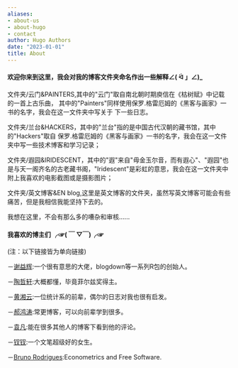 ```yaml
---
aliases:
- about-us
- about-hugo
- contact
author: Hugo Authors
date: "2023-01-01"
title: About
---
```


#### 欢迎你来到这里，我会对我的博客文件夹命名作出一些解释∠( ᐛ 」∠)_  

文件夹/云门&PAINTERS,其中的"云门"取自南北朝时期庾信在《枯树赋》中记载的一首上古乐曲，
其中的"Painters"同样使用保罗.格雷厄姆的《黑客与画家》一书的名字，我会在这一文件夹中写关于
下一些日志。  
 
文件夹/兰台&HACKERS，其中的"兰台"指的是中国古代汉朝的藏书馆，其中的"Hackers"取自
保罗.格雷厄姆的《黑客与画家》一书的名字，我会在这一文件夹中写一些技术博客和学习记录；  

文件夹/遐园&IRIDESCENT，其中的"遐"来自"毋金玉尔音，而有遐心"、"遐园"也是与天一阁齐名的古老藏书阁，"Iridescent"是彩虹的意思，我会在这一文件夹中附上我喜欢的电影截图或是摄影图片；

文件夹/英文博客&EN blog,这里是英文博客的文件夹，虽然写英文博客可能会有些痛苦，但是我相信我能坚持下去的。



我想在这里，不会有那么多的嘈杂和审核......

   

#### 我喜欢的博主们 ╭☞( ￣ ▽￣)╭☞
(注：以下链接皆为单向链接)

－[谢益辉](https://yihui.org/):一个很有意思的大佬，blogdown等一系列R包的创始人。

－[陶哲轩](https://terrytao.wordpress.com/):大概都懂，毕竟菲尔兹奖得主。

－[黄湘云](https://xiangyun.rbind.io/):一位统计系的前辈，偶尔的日志对我也很有启发。

－[郝鸿涛](https://hongtaoh.com/):常更博客，可以向前辈学到很多。

－[袁凡](https://yuanfan.rbind.io/):能在很多其他人的博客下看到他的评论。

－[钗钗](https://www.boyilu.com/):一个文笔超级好的女生。

－[Bruno Rodrigues](https://www.brodrigues.co/):Econometrics and Free Software.